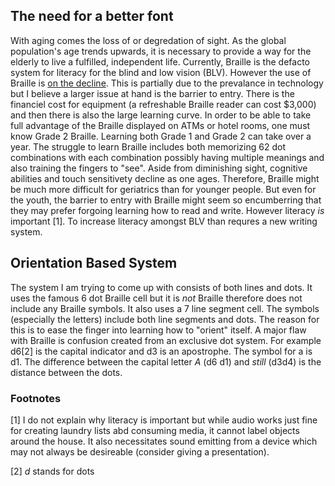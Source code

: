 ## The need for a better font

With aging comes the loss of or degredation of sight. As the global population's age trends upwards, it is necessary to provide a way for the elderly to live a fulfilled, independent life. Currently, Braille is the defacto system for literacy for the blind and low vision (BLV). However the use of Braille is [on the decline](https://www.npr.org/sections/alltechconsidered/2012/02/13/146812288/braille-under-siege-as-blind-turn-to-smartphones). This is partially due to the prevalance in technology but I believe a larger issue at hand is the barrier to entry. There is the financiel cost for equipment (a refreshable Braille reader can cost $3,000) and then there is also the large learning curve. In order to be able to take full  advantage of the Braille displayed on ATMs or hotel rooms, one must know Grade 2 Braille. Learning both Grade 1 and Grade 2 can take over a year. The struggle to learn Braille includes both memorizing 62 dot combinations with each combination possibly having multiple meanings and also training the fingers to "see". Aside from diminishing sight, cognitive abilities and touch sensitivety decline as one ages. Therefore, Braille might be much more difficult for geriatrics than for younger people. But even for the youth, the barrier to entry with Braille might seem so encumberring that they may prefer forgoing learning how to read and write. However literacy *is* important [1]. To increase literacy amongst BLV than requres a new writing system. 

## Orientation Based System

The system I am trying to come up with consists of both lines and dots. It uses the famous 6 dot Braille cell but it is *not* Braille therefore does not include any Braille symbols. It also uses a 7 line segment cell. The symbols (especially the letters) include both line segments and dots. The reason for this is to ease the finger into learning how to "orient" itself. A major flaw with Braille is confusion created from an exclusive dot system. For example d6[2] is the capital indicator and d3 is an apostrophe. The symbol for a is d1. The difference between the capital letter *A* (d6 d1) and *still* (d3d4) is the distance between the dots.

### Footnotes

[1] I do not explain why literacy is important but while audio works just fine for creating laundry lists abd consuming media, it cannot label objects around the house. It also necessitates sound emitting from a device which may not always be desireable (consider giving a presentation). 

[2] *d* stands for dots
